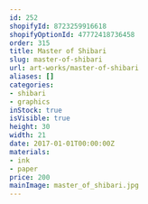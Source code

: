 ```yaml
---
id: 252
shopifyId: 8723259916618
shopifyOptionId: 47772418736458
order: 315
title: Master of Shibari
slug: master-of-shibari
url: art-works/master-of-shibari
aliases: []
categories:
- shibari
- graphics
inStock: true
isVisible: true
height: 30
width: 21
date: 2017-01-01T00:00:00Z
materials:
- ink
- paper
price: 200
mainImage: master_of_shibari.jpg
---
```

